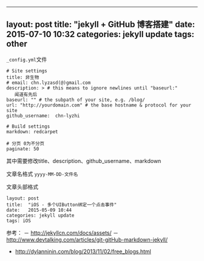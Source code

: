
---
layout: post
title:  "jekyll + GitHub 博客搭建"
date:   2015-07-10 10:32
categories: jekyll update
tags: other
---

`_config.yml`文件

```
# Site settings
title: 非生物
# email: chn.lyzasd(@)gmail.com
description: > # this means to ignore newlines until "baseurl:"
   闻道有先后
baseurl: "" # the subpath of your site, e.g. /blog/
url: "http://yourdomain.com" # the base hostname & protocol for your site
github_username:  chn-lyzhi

# Build settings
markdown: redcarpet

# 分页 0为不分页
paginate: 50
```

其中需要修改title、description、github_username、markdown

文章名格式
`yyyy-MM-DD-文件名`

文章头部格式

```
layout: post
title:  "iOS - 多个UIButton绑定一个点击事件"
date:   2015-05-09 10:44
categories: jekyll update
tags: iOS
```


参考：
－ <http://jekyllcn.com/docs/assets/>
－ <http://www.devtalking.com/articles/git-gitHub-markdown-jekyll/>
- <http://dylanninin.com/blog/2013/11/02/free_blogs.html>